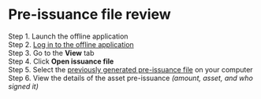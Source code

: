 # Pre-issuance file review

Step 1. Launch the offline application  
Step 2. [Log in to the offline application](https://cryptofund.software/resources/product-guide/end-users/offline-application/log-in-to-the-offline-application/)  
Step 3. Go to the **View** tab  
Step 4. Click **Open issuance file**  
Step 5. Select the [previously generated pre-issuance file](https://cryptofund.software/resources/product-guide/end-users/offline-application/pre-issuance-file-generation/) on your computer  
Step 6. View the details of the asset pre-issuance _\(amount, asset, and who signed it\)_  


